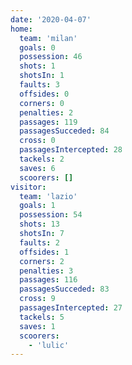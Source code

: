 ```yaml
---
date: '2020-04-07'
home:
  team: 'milan'
  goals: 0
  possession: 46
  shots: 1
  shotsIn: 1
  faults: 3
  offsides: 0
  corners: 0
  penalties: 2
  passages: 119
  passagesSucceded: 84
  cross: 0
  passagesIntercepted: 28
  tackels: 2
  saves: 6
  scoorers: []
visitor:
  team: 'lazio'
  goals: 1
  possession: 54
  shots: 13
  shotsIn: 7
  faults: 2
  offsides: 1
  corners: 2
  penalties: 3
  passages: 116
  passagesSucceded: 83
  cross: 9
  passagesIntercepted: 27
  tackels: 5
  saves: 1
  scoorers:
    - 'lulic'
---
```


